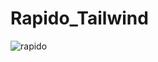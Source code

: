# Rapido_Tailwind
![rapido](https://user-images.githubusercontent.com/119192069/217621774-a81728cb-acee-4652-9610-5bb87cbf9e49.png)
